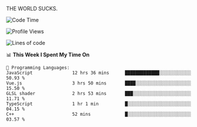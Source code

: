 THE WORLD SUCKS.

<!--START_SECTION:waka-->
![Code Time](http://img.shields.io/badge/Code%20Time-537%20hrs%2053%20mins-blue)

![Profile Views](http://img.shields.io/badge/Profile%20Views-0-blue)

![Lines of code](https://img.shields.io/badge/From%20Hello%20World%20I%27ve%20Written-2.1%20million%20lines%20of%20code-blue)

📊 **This Week I Spent My Time On** 

```text
💬 Programming Languages: 
JavaScript               12 hrs 36 mins      █████████████░░░░░░░░░░░░   50.93 % 
Vue.js                   3 hrs 50 mins       ████░░░░░░░░░░░░░░░░░░░░░   15.50 % 
GLSL shader              2 hrs 53 mins       ███░░░░░░░░░░░░░░░░░░░░░░   11.71 % 
TypeScript               1 hr 1 min          █░░░░░░░░░░░░░░░░░░░░░░░░   04.15 % 
C++                      52 mins             █░░░░░░░░░░░░░░░░░░░░░░░░   03.57 % 
```


<!--END_SECTION:waka-->
